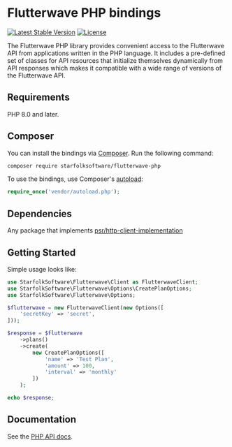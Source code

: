 # Flutterwave PHP bindings

[![Latest Stable Version](https://poser.pugx.org/starfolksoftware/flutterwave-php/v/stable.svg)](https://packagist.org/packages/starfolksoftware/flutterwave-php)
[![License](https://poser.pugx.org/starfolksoftware/flutterwave-php/license.svg)](https://packagist.org/packages/starfolksoftware/flutterwave-php)

The Flutterwave PHP library provides convenient access to the Flutterwave API from
applications written in the PHP language. It includes a pre-defined set of
classes for API resources that initialize themselves dynamically from API
responses which makes it compatible with a wide range of versions of the Flutterwave
API.

## Requirements

PHP 8.0 and later.

## Composer

You can install the bindings via [Composer](http://getcomposer.org/). Run the following command:

```bash
composer require starfolksoftware/flutterwave-php
```

To use the bindings, use Composer's [autoload](https://getcomposer.org/doc/01-basic-usage.md#autoloading):

```php
require_once('vendor/autoload.php');
```

## Dependencies

Any package that implements [psr/http-client-implementation](https://packagist.org/providers/psr/http-client-implementation)

## Getting Started

Simple usage looks like:

```php
use StarfolkSoftware\Flutterwave\Client as FlutterwaveClient;
use StarfolkSoftware\Flutterwave\Options\CreatePlanOptions;
use StarfolkSoftware\Flutterwave\Options;

$flutterwave = new FlutterwaveClient(new Options([
    'secretKey' => 'secret',
]));

$response = $flutterwave
    ->plans()
    ->create(
        new CreatePlanOptions([
            'name' => 'Test Plan',
            'amount' => 100,
            'interval' => 'monthly'
        ])
    );

echo $response;
```

## Documentation

See the [PHP API docs](https://developer.flutterwave.com/reference#introduction-1).
